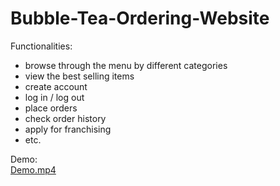 # Bubble-Tea-Ordering-Website
Functionalities: 
- browse through the menu by different categories
- view the best selling items 
- create account 
- log in / log out
- place orders 
- check order history 
- apply for franchising 
- etc. 

Demo:  
[Demo.mp4](https://user-images.githubusercontent.com/76263086/126850772-0948a921-f012-43fc-a82e-74c6a12e1a24.mp4)
